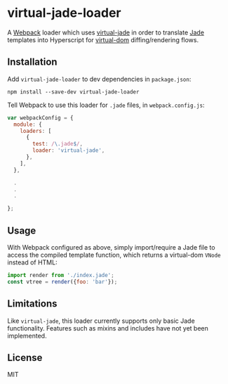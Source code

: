 # virtual-jade-loader

A [Webpack](https://webpack.github.io/) loader which uses
[virtual-jade](https://github.com/jonathanong/virtual-jade) in order to
translate [Jade](http://jade-lang.com/) templates into Hyperscript for
[virtual-dom](https://github.com/Matt-Esch/virtual-dom) diffing/rendering
flows.

## Installation

Add `virtual-jade-loader` to dev dependencies in `package.json`:

    npm install --save-dev virtual-jade-loader

Tell Webpack to use this loader for `.jade` files, in `webpack.config.js`:

```javascript
var webpackConfig = {
  module: {
    loaders: [
      {
        test: /\.jade$/,
        loader: 'virtual-jade',
      },
    ],
  },

  .
  .
  .

};
```

## Usage

With Webpack configured as above, simply import/require a Jade file to
access the compiled template function, which returns a virtual-dom `VNode`
instead of HTML:

```javascript
import render from './index.jade';
const vtree = render({foo: 'bar'});
```

## Limitations

Like `virtual-jade`, this loader currently supports only basic Jade
functionality. Features such as mixins and includes have not yet been
implemented.

## License

MIT
